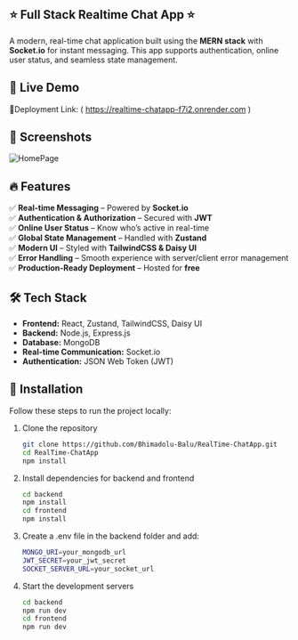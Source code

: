 ## ⭐ Full Stack Realtime Chat App ⭐  

A modern, real-time chat application built using the **MERN stack** with **Socket.io** for instant messaging. This app supports authentication, online user status, and seamless state management.  

## 🚀 Live Demo  
🔗Deployment Link: ( https://realtime-chatapp-f7i2.onrender.com )
## 📸 Screenshots  
![HomePage](https://github.com/user-attachments/assets/b8451c55-389f-4b48-8686-520a49a6a90b)
## 🔥 Features  
✅ **Real-time Messaging** – Powered by **Socket.io**  
✅ **Authentication & Authorization** – Secured with **JWT**  
✅ **Online User Status** – Know who’s active in real-time  
✅ **Global State Management** – Handled with **Zustand**  
✅ **Modern UI** – Styled with **TailwindCSS & Daisy UI**  
✅ **Error Handling** – Smooth experience with server/client error management  
✅ **Production-Ready Deployment** – Hosted for **free**  

## 🛠 Tech Stack  
- **Frontend:** React, Zustand, TailwindCSS, Daisy UI  
- **Backend:** Node.js, Express.js  
- **Database:** MongoDB  
- **Real-time Communication:** Socket.io  
- **Authentication:** JSON Web Token (JWT)  

## 📌 Installation  
Follow these steps to run the project locally:  

1. Clone the repository  
   ```sh
   git clone https://github.com/Bhimadolu-Balu/RealTime-ChatApp.git
   cd RealTime-ChatApp
   npm install

2. Install dependencies for backend and frontend
   ```sh
   cd backend
   npm install  
   cd frontend  
   npm install  

3. Create a .env file in the backend folder and add:
   ```sh
   MONGO_URI=your_mongodb_url  
   JWT_SECRET=your_jwt_secret  
   SOCKET_SERVER_URL=your_socket_url  

4. Start the development servers
   ```sh
   cd backend
   npm run dev 
   cd frontend  
   npm run dev
  
